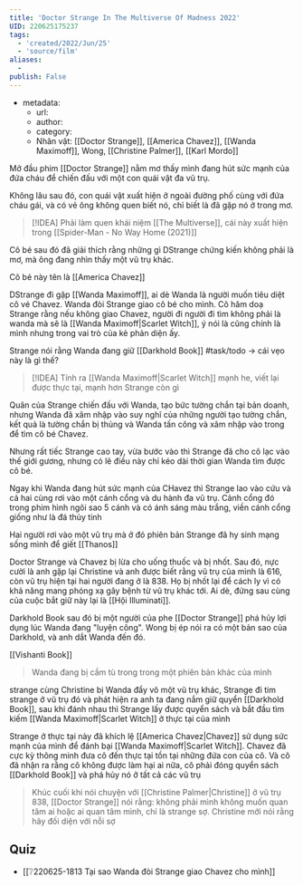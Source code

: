 ```yaml
---
title: 'Doctor Strange In The Multiverse Of Madness 2022'
UID: 220625175237
tags:
  - 'created/2022/Jun/25'
  - 'source/film'
aliases:
  - 
publish: False
---
```

- metadata:
	- url:
	- author:
	- category:
	- Nhân vật: [[Doctor Strange]], [[America Chavez]], [[Wanda Maximoff]], Wong, [[Christine Palmer]], [[Karl Mordo]]

Mở đầu phim [[Doctor Strange]] nằm mơ thấy mình đang hút sức mạnh của đứa cháu để chiến đấu với một con quái vật đa vũ trụ.

Không lâu sau đó, con quái vật xuất hiện ở ngoài đường phố cùng với đứa cháu gái, và có vẻ ông không quen biết nó, chỉ biết là đã gặp nó ở trong mơ.

> [!IDEA]
> Phải làm quen khái niệm [[The Multiverse]], cái này xuất hiện trong [[Spider-Man - No Way Home (2021)]]

Cô bé sau đó đã giải thích rằng những gì DStrange chứng kiến không phải là mơ, mà ông đang nhìn thấy một vũ trụ khác.

Cô bé này tên là [[America Chavez]]

DStrange đi gặp [[Wanda Maximoff]], ai dè Wanda là người muốn tiêu diệt cô vé Chavez. Wanda đòi Strange giao cô bé cho mình. Cô hăm doạ Strange rằng nếu không giao Chavez, người đi người đi tìm không phải là wanda mà sẽ là [[Wanda Maximoff|Scarlet Witch]], ý nói là cũng chính là mình nhưng trong vai trò của kẻ phản diện ấy.

Strange nói rằng Wanda đang giữ [[Darkhold Book]] #task/todo -> cái vẹo này là gì thế?

> [!IDEA]
> Tính ra [[Wanda Maximoff|Scarlet Witch]] mạnh he, viết lại được thực tại, mạnh hơn Strange còn gì

Quân của Strange chiến đấu với Wanda, tạo bức tường chắn tại bản doanh, nhưng Wanda đã xâm nhập vào suy nghĩ của những người tạo tường chắn, kết quả là tường chắn bị thủng và Wanda tấn công và xâm nhập vào trong để tìm cô bé Chavez.

Nhưng rất tiếc Strange cao tay, vừa bước vào thì Strange đã cho cô lạc vào thế giới gương, nhưng có lẽ điều này chỉ kéo dài thời gian Wanda tìm được cô bé.

Ngay khi Wanda đang hút sức mạnh của CHavez thì Strange lao vào cứu và cả hai cùng rơi vào một cánh cổng và du hành đa vũ trụ. Cảnh cổng đó trong phim hình ngôi sao 5 cánh và có ánh sáng màu trắng, viền cánh cổng giống như là đá thủy tinh

Hai người rơi vào một vũ trụ mà ở đó phiên bản Strange đã hy sinh mạng sống mình để giết [[Thanos]]

Doctor Strange và Chavez bị lừa cho uống thuốc và bị nhốt. Sau đó, nực cười là anh gặp lại Christine và anh được biết rằng vũ trụ của mình là 616, còn vũ trụ hiện tại hai người đang ở là 838. Họ bị nhốt lại để cách ly vì có khả năng mang phóng xạ gây bệnh từ vũ trụ khác tới. Ai dè, đứng sau cùng của cuộc bắt giữ này lại là [[Hội Illuminati]].

Darkhold Book sau đó bị một người của phe [[Doctor Strange]] phá hủy lợi dụng lúc Wanda đang "luyện công".  Wong bị ép nói ra có một bản sao của  Darkhold, và anh dắt Wanda đến đó.

[[Vishanti Book]]

> Wanda đang bị cầm tù trong trong một phiên bản khác của mình

strange cùng Christine bị Wanda đẩy vô một vũ trụ khác, Strange đi tim strange ở vũ trụ đó và phát hiện ra anh ta đang nắm giữ quyển [[Darkhold Book]], sau khi đánh nhau thì Strange lấy được quyển sách và bắt đầu tìm kiếm [[Wanda Maximoff|Scarlet Witch]] ở thực tại của mình

Strange ở thực tại này đã khích lệ [[America Chavez|Chavez]] sử dụng sức mạnh của mình để đánh bại [[Wanda Maximoff|Scarlet Witch]]. Chavez đã cực kỳ thông minh đưa cô đến thực tại tồn tại những đứa con của cô. Và cô đã nhận ra rằng cô không được làm hại ai nữa, cô phải đóng quyển sách [[Darkhold Book]] và phá hủy nó ở tất cả các vũ trụ

> Khúc cuối khi nói chuyện với [[Christine Palmer|Christine]] ở vũ trụ 838, [[Doctor Strange]] nói rằng: không phải mình không muốn quan tâm ai hoặc ai quan tâm mình, chỉ là strange sợ. Christine mới nói rằng hãy đối diện với nỗi sợ

## Quiz
- [[❔220625-1813 Tại sao Wanda đòi Strange giao Chavez cho mình]]
